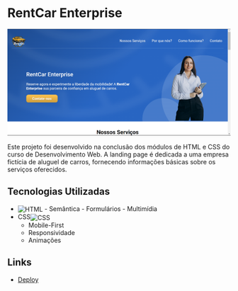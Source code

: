 # RentCar Enterprise

![RentCar Enterprise](./images/rentcar-enterprise-background.png)

Este projeto foi desenvolvido na conclusão dos módulos de HTML e CSS do curso de Desenvolvimento Web. A landing page é dedicada a uma empresa fictícia de aluguel de carros, fornecendo informações básicas sobre os serviços oferecidos.

## Tecnologias Utilizadas

- <img align="center" alt="HTML" title="HTML" height="40" width="50" src="https://cdn.jsdelivr.net/gh/devicons/devicon/icons/html5/html5-original.svg">
  - Semântica
  - Formulários
  - Multimídia
- CSS<img align="center" alt="CSS" title="CSS" height="40" width="50" src="https://cdn.jsdelivr.net/gh/devicons/devicon/icons/css3/css3-original.svg">
  - Mobile-First
  - Responsividade
  - Animações

## Links

- [Deploy](https://odilonenrique.github.io/Rent-Car-Enterprise/)
